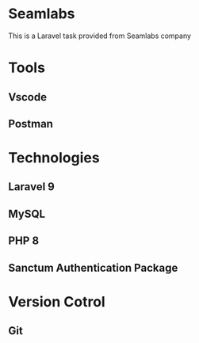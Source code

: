 # Seamlabs
This is a Laravel task provided from Seamlabs company 

# Tools
## Vscode
## Postman

# Technologies
## Laravel 9
## MySQL
## PHP 8
## Sanctum Authentication Package

# Version Cotrol 
## Git
